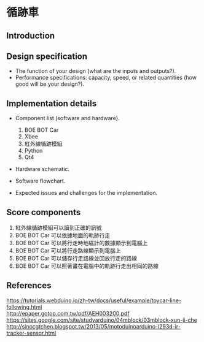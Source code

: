 # 循跡車

## Introduction


## Design specification
* The function of your design (what are the inputs and outputs?).
* Performance specifications: capacity, speed, or related quantities (how good will be your design?).

## Implementation details
* Component list (software and hardware).  
  1. BOE BOT Car  
  2. Xbee  
  3. 紅外線循跡模組  
  4. Python  
  5. Qt4  

* Hardware schematic.  
  
* Software flowchart. 

* Expected issues and challenges for the implementation.  


## Score components
1. 紅外線循跡模組可以讀到正確的訊號
2. BOE BOT Car 可以依據地面的軌跡行走
3. BOE BOT Car 可以將行走時地磁計的數據顯示到電腦上
4. BOE BOT Car 可以將行走路線顯示到電腦上
5. BOE BOT Car 可以儲存行走路線並回放行走的路線
6. BOE BOT Car 可以照著畫在電腦中的軌跡行走出相同的路線

## References
https://tutorials.webduino.io/zh-tw/docs/useful/example/toycar-line-following.html  
http://epaper.gotop.com.tw/pdf/AEH003200.pdf  
https://sites.google.com/site/studyarduino/04mblock/03mblock-xun-ji-che  
http://sinocgtchen.blogspot.tw/2013/05/motoduinoarduino-l293d-ir-tracker-sensor.html  